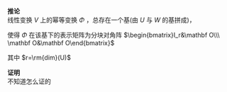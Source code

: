 **推论**  
线性变换 $V$ 上的幂等变换 $\Phi$ ，总存在一个基(由 $U$ 与 $W$ 的基拼成)，  
  
使得 $\Phi$ 在该基下的表示矩阵为分块对角阵 $\begin{bmatrix}I_r&\mathbf O\\\ \mathbf O&\mathbf O\end{bmatrix}$  
  
其中 $r=\rm{dim}(U)$  
  
**证明**  
不知道怎么证的  
